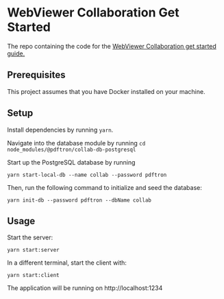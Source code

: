 # WebViewer Collaboration Get Started

The repo containing the code for the [WebViewer Collaboration get started guide.](https://collabortion.pdftron.com/docs/get-started)

## Prerequisites

This project assumes that you have Docker installed on your machine.
## Setup

Install dependencies by running `yarn`.

Navigate into the database module by running `cd node_modules/@pdftron/collab-db-postgresql`

Start up the PostgreSQL database by running 

```
yarn start-local-db --name collab --password pdftron
```

Then, run the following command to initialize and seed the database:

```
yarn init-db --password pdftron --dbName collab
```

## Usage

Start the server:
```
yarn start:server
```

In a different terminal, start the client with:
```
yarn start:client
```

The application will be running on http://localhost:1234